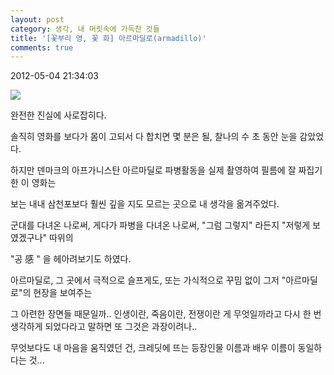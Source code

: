 ```yaml
---
layout: post
category: 생각, 내 머릿속에 가득찬 것들
title: '[꽃부리 영, 꽃 화] 아르마딜로(armadillo)'
comments: true
---
```


2012-05-04 21:34:03


  

![][link0]

  

  

완전한 진실에 사로잡히다.  

  

솔직히 영화를 보다가 몸이 고되서 다 합치면 몇 분은 될, 찰나의 수 초 동안 눈을 감았었다.  

  

하지만 덴마크의 아프가니스탄 아르마딜로 파병활동을 실제 촬영하여 필름에 잘 짜집기 한 이 영화는

  

보는 내내 삼천포보다 훨씬 깊을 지도 모르는 곳으로 내 생각을 옮겨주었다.

  

군대를 다녀온 나로써, 게다가 파병을 다녀온 나로써, "그럼 그렇지" 라든지 "저렇게 보였겠구나" 따위의

  

"공 感 " 을 헤아려보기도 하였다.

  

아르마딜로, 그 곳에서 극적으로 슬프게도, 또는 가식적으로 꾸밈 없이 그저 "아르마딜로"의 현장을 보여주는

  

그 아련한 장면들 때문일까.. 인생이란, 죽음이란, 전쟁이란 게 무엇일까라고 다시 한 번 생각하게 되었다라고 말하면 또 그것은 과장이려나..

  

  

  

무엇보다도 내 마음을 움직였던 건, 크레딧에 뜨는 등장인물 이름과 배우 이름이 동일하다는 것...


[link0]:https://t1.daumcdn.net/cfile/tistory/186CC7474FA3C7F32B
